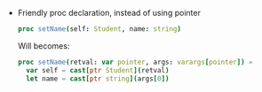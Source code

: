 - Friendly proc declaration, instead of using pointer

    ```nim
    proc setName(self: Student, name: string)
    ```
    Will becomes:
    ```nim
	proc setName(retval: var pointer, args: varargs[pointer]) =
      var self = cast[ptr Student](retval)
      let name = cast[ptr string](args[0])
    ```
